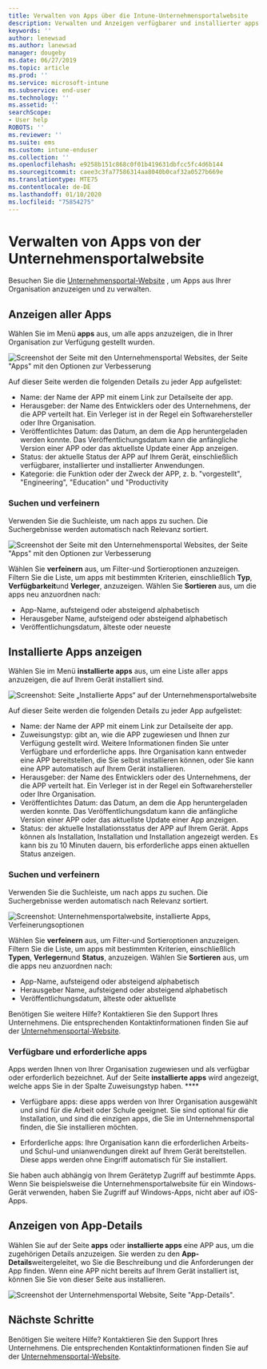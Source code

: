 ```yaml
---
title: Verwalten von Apps über die Intune-Unternehmensportalwebsite
description: Verwalten und Anzeigen verfügbarer und installierter apps
keywords: ''
author: lenewsad
ms.author: lanewsad
manager: dougeby
ms.date: 06/27/2019
ms.topic: article
ms.prod: ''
ms.service: microsoft-intune
ms.subservice: end-user
ms.technology: ''
ms.assetid: ''
searchScope:
- User help
ROBOTS: ''
ms.reviewer: ''
ms.suite: ems
ms.custom: intune-enduser
ms.collection: ''
ms.openlocfilehash: e9258b151c868c0f01b419631dbfcc5fc4d6b144
ms.sourcegitcommit: caee3c3fa77586314aa8040b0caf32a0527b669e
ms.translationtype: MTE75
ms.contentlocale: de-DE
ms.lasthandoff: 01/10/2020
ms.locfileid: "75854275"
---
```

# <a name="manage-apps-from-the-company-portal-website"></a>Verwalten von Apps von der Unternehmensportalwebsite 
Besuchen Sie die [Unternehmensportal-Website](https://portal.manage.microsoft.com) , um Apps aus Ihrer Organisation anzuzeigen und zu verwalten. 

## <a name="view-all-apps"></a>Anzeigen aller Apps  
Wählen Sie im Menü **apps** aus, um alle apps anzuzeigen, die in Ihrer Organisation zur Verfügung gestellt wurden. 

   ![Screenshot der Seite mit den Unternehmensportal Websites, der Seite "Apps" mit den Optionen zur Verbesserung](./media/intune-view-apps-1907.png)  

Auf dieser Seite werden die folgenden Details zu jeder App aufgelistet:  

* Name: der Name der APP mit einem Link zur Detailseite der app.
* Herausgeber: der Name des Entwicklers oder des Unternehmens, der die APP verteilt hat. Ein Verleger ist in der Regel ein Softwarehersteller oder Ihre Organisation.  
* Veröffentlichtes Datum: das Datum, an dem die App heruntergeladen werden konnte. Das Veröffentlichungsdatum kann die anfängliche Version einer APP oder das aktuellste Update einer App anzeigen.
* Status: der aktuelle Status der APP auf Ihrem Gerät, einschließlich verfügbarer, installierter und installierter Anwendungen. 
* Kategorie: die Funktion oder der Zweck der APP, z. b. "vorgestellt", "Engineering", "Education" und "Productivity  

### <a name="search-and-refine"></a>Suchen und verfeinern   

Verwenden Sie die Suchleiste, um nach apps zu suchen. Die Suchergebnisse werden automatisch nach Relevanz sortiert.  

   ![Screenshot der Seite mit den Unternehmensportal Websites, der Seite "Apps" mit den Optionen zur Verbesserung](./media/intune-refine-all-apps-1907.png)  

Wählen Sie **verfeinern** aus, um Filter-und Sortieroptionen anzuzeigen. Filtern Sie die Liste, um apps mit bestimmten Kriterien, einschließlich **Typ**, **Verfügbarkeit**und **Verleger**, anzuzeigen. Wählen Sie **Sortieren** aus, um die apps neu anzuordnen nach:

* App-Name, aufsteigend oder absteigend alphabetisch 
* Herausgeber Name, aufsteigend oder absteigend alphabetisch 
* Veröffentlichungsdatum, älteste oder neueste  

## <a name="view-installed-apps"></a>Installierte Apps anzeigen  
Wählen Sie im Menü **installierte apps** aus, um eine Liste aller apps anzuzeigen, die auf Ihrem Gerät installiert sind.  

   ![Screenshot: Seite „Installierte Apps“ auf der Unternehmensportalwebsite](./media/intune-installed-apps-1907.png)  


Auf dieser Seite werden die folgenden Details zu jeder App aufgelistet:  

* Name: der Name der APP mit einem Link zur Detailseite der app.
* Zuweisungstyp: gibt an, wie die APP zugewiesen und Ihnen zur Verfügung gestellt wird. Weitere Informationen finden Sie unter Verfügbare und erforderliche apps. Ihre Organisation kann entweder eine APP bereitstellen, die Sie selbst installieren können, oder Sie kann eine APP automatisch auf Ihrem Gerät installieren.  
* Herausgeber: der Name des Entwicklers oder des Unternehmens, der die APP verteilt hat. Ein Verleger ist in der Regel ein Softwarehersteller oder Ihre Organisation.  
* Veröffentlichtes Datum: das Datum, an dem die App heruntergeladen werden konnte. Das Veröffentlichungsdatum kann die anfängliche Version einer APP oder das aktuellste Update einer App anzeigen.
* Status: der aktuelle Installationsstatus der APP auf Ihrem Gerät. Apps können als Installation, Installation und Installation angezeigt werden. Es kann bis zu 10 Minuten dauern, bis erforderliche apps einen aktuellen Status anzeigen.  

### <a name="search-and-refine"></a>Suchen und verfeinern  

Verwenden Sie die Suchleiste, um nach apps zu suchen. Die Suchergebnisse werden automatisch nach Relevanz sortiert.  

   ![Screenshot: Unternehmensportalwebsite, installierte Apps, Verfeinerungsoptionen](./media/intune-installed-refine-1907.png)  

Wählen Sie **verfeinern** aus, um Filter-und Sortieroptionen anzuzeigen. Filtern Sie die Liste, um apps mit bestimmten Kriterien, einschließlich **Typen**, **Verlegern**und **Status**, anzuzeigen. Wählen Sie **Sortieren** aus, um die apps neu anzuordnen nach:

* App-Name, aufsteigend oder absteigend alphabetisch  
* Herausgeber Name, aufsteigend oder absteigend alphabetisch  
* Veröffentlichungsdatum, älteste oder aktuellste  

Benötigen Sie weitere Hilfe? Kontaktieren Sie den Support Ihres Unternehmens. Die entsprechenden Kontaktinformationen finden Sie auf der [Unternehmensportal-Website](https://go.microsoft.com/fwlink/?linkid=2010980).  

### <a name="available-and-required-apps"></a>Verfügbare und erforderliche apps
Apps werden Ihnen von Ihrer Organisation zugewiesen und als verfügbar oder erforderlich bezeichnet. Auf der Seite **installierte apps** wird angezeigt, welche apps Sie in der Spalte Zuweisungstyp haben. **** 


* Verfügbare apps: diese apps werden von Ihrer Organisation ausgewählt und sind für die Arbeit oder Schule geeignet. Sie sind optional für die Installation, und sind die einzigen apps, die Sie im Unternehmensportal finden, die Sie installieren möchten. 

* Erforderliche apps: Ihre Organisation kann die erforderlichen Arbeits-und Schul-und unianwendungen direkt auf Ihrem Gerät bereitstellen. Diese apps werden ohne Eingriff automatisch für Sie installiert. 

Sie haben auch abhängig von Ihrem Gerätetyp Zugriff auf bestimmte Apps. Wenn Sie beispielsweise die Unternehmensportalwebsite für ein Windows-Gerät verwenden, haben Sie Zugriff auf Windows-Apps, nicht aber auf iOS-Apps.  

## <a name="view-app-details"></a>Anzeigen von App-Details  
Wählen Sie auf der Seite **apps** oder **installierte apps** eine APP aus, um die zugehörigen Details anzuzeigen. Sie werden zu den **App-Details**weitergeleitet, wo Sie die Beschreibung und die Anforderungen der App finden. Wenn eine APP nicht bereits auf Ihrem Gerät installiert ist, können Sie Sie von dieser Seite aus installieren. 


   ![Screenshot der Unternehmensportal Website, Seite "App-Details".](./media/intune-app-details-1907.png)  

## <a name="next-steps"></a>Nächste Schritte
Benötigen Sie weitere Hilfe? Kontaktieren Sie den Support Ihres Unternehmens. Die entsprechenden Kontaktinformationen finden Sie auf der [Unternehmensportal-Website](https://go.microsoft.com/fwlink/?linkid=2010980).  
